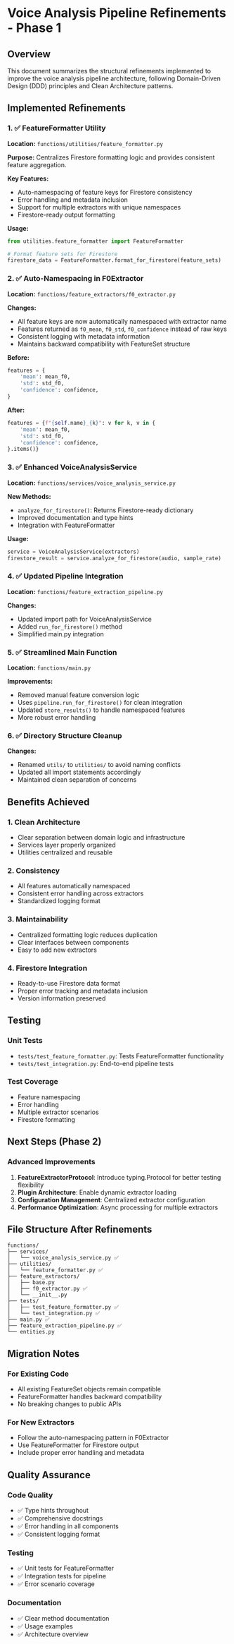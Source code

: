 # Voice Analysis Pipeline Refinements - Phase 1

## Overview
This document summarizes the structural refinements implemented to improve the voice analysis pipeline architecture, following Domain-Driven Design (DDD) principles and Clean Architecture patterns.

## Implemented Refinements

### 1. ✅ FeatureFormatter Utility
**Location:** `functions/utilities/feature_formatter.py`

**Purpose:** Centralizes Firestore formatting logic and provides consistent feature aggregation.

**Key Features:**
- Auto-namespacing of feature keys for Firestore consistency
- Error handling and metadata inclusion
- Support for multiple extractors with unique namespaces
- Firestore-ready output formatting

**Usage:**
```python
from utilities.feature_formatter import FeatureFormatter

# Format feature sets for Firestore
firestore_data = FeatureFormatter.format_for_firestore(feature_sets)
```

### 2. ✅ Auto-Namespacing in F0Extractor
**Location:** `functions/feature_extractors/f0_extractor.py`

**Changes:**
- All feature keys are now automatically namespaced with extractor name
- Features returned as `f0_mean`, `f0_std`, `f0_confidence` instead of raw keys
- Consistent logging with metadata information
- Maintains backward compatibility with FeatureSet structure

**Before:**
```python
features = {
    'mean': mean_f0,
    'std': std_f0,
    'confidence': confidence,
}
```

**After:**
```python
features = {f"{self.name}_{k}": v for k, v in {
    'mean': mean_f0,
    'std': std_f0,
    'confidence': confidence,
}.items()}
```

### 3. ✅ Enhanced VoiceAnalysisService
**Location:** `functions/services/voice_analysis_service.py`

**New Methods:**
- `analyze_for_firestore()`: Returns Firestore-ready dictionary
- Improved documentation and type hints
- Integration with FeatureFormatter

**Usage:**
```python
service = VoiceAnalysisService(extractors)
firestore_result = service.analyze_for_firestore(audio, sample_rate)
```

### 4. ✅ Updated Pipeline Integration
**Location:** `functions/feature_extraction_pipeline.py`

**Changes:**
- Updated import path for VoiceAnalysisService
- Added `run_for_firestore()` method
- Simplified main.py integration

### 5. ✅ Streamlined Main Function
**Location:** `functions/main.py`

**Improvements:**
- Removed manual feature conversion logic
- Uses `pipeline.run_for_firestore()` for clean integration
- Updated `store_results()` to handle namespaced features
- More robust error handling

### 6. ✅ Directory Structure Cleanup
**Changes:**
- Renamed `utils/` to `utilities/` to avoid naming conflicts
- Updated all import statements accordingly
- Maintained clean separation of concerns

## Benefits Achieved

### 1. **Clean Architecture**
- Clear separation between domain logic and infrastructure
- Services layer properly organized
- Utilities centralized and reusable

### 2. **Consistency**
- All features automatically namespaced
- Consistent error handling across extractors
- Standardized logging format

### 3. **Maintainability**
- Centralized formatting logic reduces duplication
- Clear interfaces between components
- Easy to add new extractors

### 4. **Firestore Integration**
- Ready-to-use Firestore data format
- Proper error tracking and metadata inclusion
- Version information preserved

## Testing

### Unit Tests
- `tests/test_feature_formatter.py`: Tests FeatureFormatter functionality
- `tests/test_integration.py`: End-to-end pipeline tests

### Test Coverage
- Feature namespacing
- Error handling
- Multiple extractor scenarios
- Firestore formatting

## Next Steps (Phase 2)

### Advanced Improvements
1. **FeatureExtractorProtocol**: Introduce typing.Protocol for better testing flexibility
2. **Plugin Architecture**: Enable dynamic extractor loading
3. **Configuration Management**: Centralized extractor configuration
4. **Performance Optimization**: Async processing for multiple extractors

## File Structure After Refinements

```
functions/
├── services/
│   └── voice_analysis_service.py ✅
├── utilities/
│   └── feature_formatter.py ✅
├── feature_extractors/
│   ├── base.py
│   ├── f0_extractor.py ✅
│   └── __init__.py
├── tests/
│   ├── test_feature_formatter.py ✅
│   └── test_integration.py ✅
├── main.py ✅
├── feature_extraction_pipeline.py ✅
└── entities.py
```

## Migration Notes

### For Existing Code
- All existing FeatureSet objects remain compatible
- FeatureFormatter handles backward compatibility
- No breaking changes to public APIs

### For New Extractors
- Follow the auto-namespacing pattern in F0Extractor
- Use FeatureFormatter for Firestore output
- Include proper error handling and metadata

## Quality Assurance

### Code Quality
- ✅ Type hints throughout
- ✅ Comprehensive docstrings
- ✅ Error handling in all components
- ✅ Consistent logging format

### Testing
- ✅ Unit tests for FeatureFormatter
- ✅ Integration tests for pipeline
- ✅ Error scenario coverage

### Documentation
- ✅ Clear method documentation
- ✅ Usage examples
- ✅ Architecture overview 